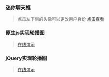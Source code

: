 ### 迷你聊天框
>点击左下侧的头像可以更改用户身份
[点击查看](https://dandan7.github.io/js-demo/%E8%BF%B7%E4%BD%A0%E8%81%8A%E5%A4%A9%E6%A1%86/wechat.html)
### 原生js实现轮播图
> [在线演示](https://dandan7.github.io/js-demo/%E8%BD%AE%E6%92%AD%E5%9B%BE/demo_01.html)
### jQuery实现轮播图
> [在线演示](https://dandan7.github.io/js-demo/%E8%BD%AE%E6%92%AD%E5%9B%BE/demo_02.html)
